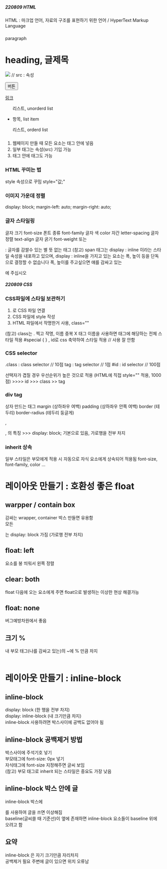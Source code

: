 ##### 220809 HTML

HTML : 마크업 언어, 자료의 구조를 표현하기 위한 언어 / HyperText Markup Language


### <Tag>

<p>paragraph</p>

<h1>heading, 글제목</h1>

<img src="이미지경로"> // src : 속성

<button>버튼</button>

<a href="링크주소">링크</a>

<ul>리스트, unorderd list</ul>

<ul>
  <li>항목, list item</li>
</ul>

<ul>리스트, orderd list</ul>

### 
1. 웹페이지 만들 때 모든 요소는 태그 안에 넣음
2. 일부 태그는 속성(src) 기입 가능
3. 태그 안에 태그도 가능


### HTML 꾸미는 법
style 속성으로 꾸밈
style="값;"

### 이미지 가운데 정렬
display: block;
margin-left: auto;
margin-right: auto;

### 글자 스타일링
글자 크기 font-size
폰트 종류 font-family
글자 색   color
자간      letter-spacing
글자 정렬 text-align
글자 굵기 font-weight 또는 <strong></strong>

<span> : 글자를 감쌀수 있는 별 뜻 없는 태그
(참고) span 태그는 display : inline 이라는 스타일 속성을 내포하고 있으며,
      display : inline을 가지고 있는 요소는 폭, 높이 등을 단독으로 결정할 수 없습니다
      폭, 높이를 주고싶으면 얘를 감싸고 있는 <p>에 주십시오

##### 220809 CSS

### CSS파일에 스타일 보관하기
1. <link>로 CSS 파일 연결
2. CSS 파일에 style 작성
3. HTML 파일에서 작명한거 사용, class=""

(참고) class는 . 찍고 작명, 이름 중복 X
태그 이름을 사용하면 태그에 해당하는 전체 스타일 적용
#special { } , id로 css 축약하여 스타일 적용 // 사용 잘 안함

### CSS selector
.class : class selector // 10점
tag : tag selector      // 1점
#id : id selector       // 100점

선택자가 겹칠 경우 우선순위가 높은 것으로 적용
(HTML에 직접 style="" 적용, 1000점) >>>> id >>> class >> tag

### div tag
상자 만드는 태그
margin (상하좌우 여백)
padding (상하좌우 안쪽 여백)
border (테두리)
border-radius (테두리 둥글게)

<div>, <p>, <h> 의 특징 >>> display: block; 기본으로 있음, 가로행을 전부 차지

### inherit 상속
일부 스타일은 부모에게 적용 시 자동으로 자식 요소에게 상속되어 적용됨
font-size, font-family, color ... 


# 레이아웃 만들기 : 호환성 좋은 float

##  warpper / contain box 
감싸는 wrapper, container 박스 만들면 유용함   
모든 <div>는 display: block 가짐 (가로행 전부 차지)

##  float: left 
요소를 붕 띄워서 왼쪽 정렬  

##  clear: both 
float 다음에 오는 요소에게 주면 float으로 발생하는 이상한 현상 해결가능

##  float: none 
버그예방차원에서 좋음

##  크기 % 
내 부모 태그(나를 감싸고 있는)의 ~에 % 만큼 차지
<br>
<br>

# 레이아웃 만들기 : inline-block

## inline-block
display: block (한 행을 전부 차지)  
display: inline-block (내 크기만큼 차지)  
inline-block 사용하려면 박스사이에 공백도 없어야 됨

## inline-block 공백제거 방법
박스사이에 주석기호 넣기 <!---->  
부모태그에 font-size: 0px 넣기  
자식태그에 font-size 지정해주면 글씨 보임  
(참고) 부모 태그로 inherit 되는 스타일은 중요도 가장 낮음

## inline-block 박스 안에 글
inline-block 박스에 <p></p> 를 사용하여 글을 쓰면 이상해짐  
baseline(글씨쓸 때 기준선)이 옆에 존재하면 inline-block 요소들이 baseline 위에 오려고 함

## 요약
inline-block 은 자기 크기만큼 자리차지  
공백제거 필요
주변에 글이 있으면 위치 오류남